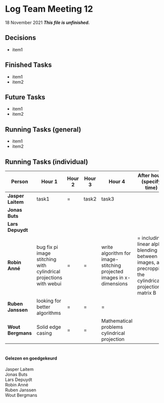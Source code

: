 # Log Team Meeting 12
18 November 2021
**_This file is unfinished._**
## Decisions
* item1

## Finished Tasks
* item1
* item2

## Future Tasks
* item1
* item2
  
## Running Tasks (general)
* item1
* item2

## Running Tasks (individual)
Person | Hour 1 | Hour 2 | Hour 3 | Hour 4 | After hours (specify time)
------ | ------ | ------ | ------ | ------ | -------------
**Jasper Laitem** | task1 | = | task2 | task3
**Jonas Buts**    |    |     |      |
**Lars Depuydt**  |    |     |      |
**Robin Anné**    | bug fix pi image stitching with cylindrical projections with webui | = | = | write algorithm for image-stitching projected images in x-dimensions | = including linear alpha blending between images, and precropping the cylindrical projection matrix B
**Ruben Janssen** | looking for better algorithms  |  =   |   =   |=
**Wout Bergmans** | Solid edge casing | = | = | Mathematical problems cylindrical projection

#
#### Gelezen en goedgekeurd
Jasper Laitem <br/>
Jonas Buts <br/>
Lars Depuydt <br/>
Robin Anné <br/>
Ruben Janssen <br/>
Wout Bergmans
